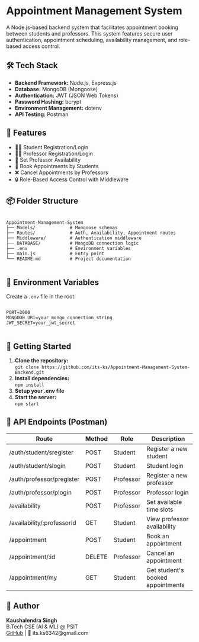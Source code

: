 <!DOCTYPE html>
<html lang="en">
<head>
  <meta charset="UTF-8">
</head>
<body>

  <h1>Appointment Management System</h1>

  <p>A Node.js-based backend system that facilitates appointment booking between students and professors. This system features secure user authentication, appointment scheduling, availability management, and role-based access control.</p>

  <h2>🛠️ Tech Stack</h2>
  <ul>
    <li><strong>Backend Framework:</strong> Node.js, Express.js</li>
    <li><strong>Database:</strong> MongoDB (Mongoose)</li>
    <li><strong>Authentication:</strong> JWT (JSON Web Tokens)</li>
    <li><strong>Password Hashing:</strong> bcrypt</li>
    <li><strong>Environment Management:</strong> dotenv</li>
    <li><strong>API Testing:</strong> Postman</li>
  </ul>

  <h2>📂 Features</h2>
  <ul>
    <li>👨‍🎓 Student Registration/Login</li>
    <li>👨‍🏫 Professor Registration/Login</li>
    <li>📅 Set Professor Availability</li>
    <li>📌 Book Appointments by Students</li>
    <li>❌ Cancel Appointments by Professors</li>
    <li>🔒 Role-Based Access Control with Middleware</li>
  </ul>

  <h2>📦 Folder Structure</h2>
  <pre><code>
Appointment-Management-System
├── Models/             # Mongoose schemas
├── Routes/             # Auth, Availability, Appointment routes
├── Middleware/         # Authentication middleware
├── DATABASE/           # MongoDB connection logic
├── .env                # Environment variables
├── main.js             # Entry point
└── README.md           # Project documentation
  </code></pre>

  <h2>🔑 Environment Variables</h2>
  <p>Create a <code>.env</code> file in the root:</p>
  <pre><code>
PORT=3000
MONGODB_URI=your_mongo_connection_string
JWT_SECRET=your_jwt_secret
  </code></pre>

  <h2>🚀 Getting Started</h2>
  <ol>
    <li><strong>Clone the repository:</strong><br>
      <code>git clone https://github.com/its-ks/Appointment-Management-System-Backend.git</code>
    </li>
    <li><strong>Install dependencies:</strong><br>
      <code>npm install</code>
    </li>
    <li><strong>Setup your .env file</strong></li>
    <li><strong>Start the server:</strong><br>
      <code>npm start</code>
    </li>
  </ol>

  <h2>📮 API Endpoints (Postman)</h2>
  <table>
    <thead>
      <tr>
        <th>Route</th>
        <th>Method</th>
        <th>Role</th>
        <th>Description</th>
      </tr>
    </thead>
    <tbody>
      <tr><td>/auth/student/sregister</td><td>POST</td><td>Student</td><td>Register a new student</td></tr>
      <tr><td>/auth/student/slogin</td><td>POST</td><td>Student</td><td>Student login</td></tr>
      <tr><td>/auth/professor/pregister</td><td>POST</td><td>Professor</td><td>Register a new professor</td></tr>
      <tr><td>/auth/professor/plogin</td><td>POST</td><td>Professor</td><td>Professor login</td></tr>
      <tr><td>/availability</td><td>POST</td><td>Professor</td><td>Set available time slots</td></tr>
      <tr><td>/availability/:professorId</td><td>GET</td><td>Student</td><td>View professor availability</td></tr>
      <tr><td>/appointment</td><td>POST</td><td>Student</td><td>Book an appointment</td></tr>
      <tr><td>/appointment/:id</td><td>DELETE</td><td>Professor</td><td>Cancel an appointment</td></tr>
      <tr><td>/appointment/my</td><td>GET</td><td>Student</td><td>Get student's booked appointments</td></tr>
    </tbody>
  </table>

  <h2>👤 Author</h2>
  <p><strong>Kaushalendra Singh</strong><br>
    B.Tech CSE (AI & ML) @ PSIT<br>
    <a href="https://github.com/its-ks" target="_blank">GitHub</a> | 📧 its.ks6342@gmail.com
  </p>
</body>
</html>

